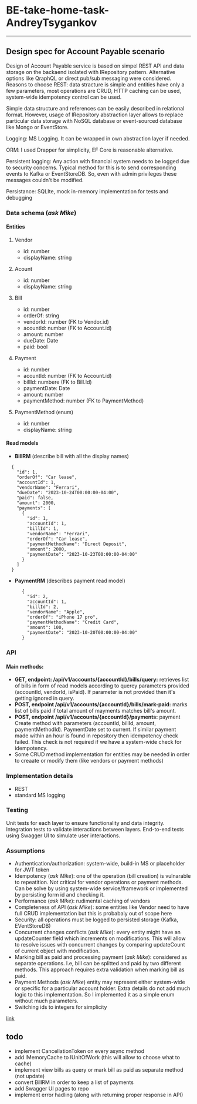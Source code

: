 # BE-take-home-task-AndreyTsygankov
---

## Design spec for Account Payable scenario

Design of Account Payable service is based on simpel REST API and data storage on the backaend isolated with IRepository pattern. 
Alternative options like QraphQL or direct pub/sub messaging were considered. Reasons to choose REST: data stracture is simple and entities have only a few parameters, most operations are CRUD, HTTP caching can be used, system-wide idempotency control can be used. 

Simple data structure and references can be easily described in relational format.  However, usage of IRepository abstraction layer allows to replace particular data storage with NoSQL database or event-sourced database like Mongo or EventStore.

Logging: MS Logging. It can be wrapped in own abstraction layer if needed. 

ORM: I used Drapper for simplicity, EF Core is reasonable alternative.

Persistent logging: Any action with financial system needs to be logged due to security concerns. Typical method for this is to send corresponding events to Kafka or EventStoreDB. So, even with admin privileges these messages couldn't be modified.

Persistance: SQLIte, mock in-memory implementation for tests and debugging


### Data schema (*ask Mike*)
#### Entities
1. Vendor 
   - id: number
   - displayName: string
2. Acount 
   - id: number
   - displayName: string
3. Bill
    - id: number
    - orderOf: string
    - vendorId: number (FK to Vendor.id)
    - acountId: number (FK to Account.id)
    - amount: number
    - dueDate: Date
    - paid: bool
4. Payment 
   - id: number 
   - acountId: number (FK to Account.id)
   - billId: numbere (FK to Bill.Id)
   - paymentDate: Date
   - amount: number
   - paymentMethod: number (FK to PaymentMethod)

5. PaymentMethod (enum)
   - id: number
   - displayName: string
#### Read models

- **BillRM** (describe bill with all the display names)
```
  {
    "id": 1,
    "orderOf": "Car lease",
    "accountId": 1,
    "vendorName": "Ferrari",
    "dueDate": "2023-10-24T00:00:00-04:00",
    "paid": false,
    "amount": 2000,
    "payments": [
      {
        "id": 1,
        "accountId": 1,
        "billId": 1,
        "vendorName": "Ferrari",
        "orderOf": "Car lease",
        "paymentMethodName": "Direct Deposit",
        "amount": 2000,
        "paymentDate": "2023-10-23T00:00:00-04:00"
      }
    ]
  }
```
- **PaymentRM** (describes payment read model)
```
      {
        "id": 2,
        "accountId": 1,
        "billId": 2,
        "vendorName": "Apple",
        "orderOf": "iPhone 17 pro",
        "paymentMethodName": "Credit Card",
        "amount": 100,
        "paymentDate": "2023-10-20T00:00:00-04:00"
      }
```

### API

#### Main methods:
 - **GET, endpoint: /api/v1/accounts/{accountId}/bills/query:** retrieves list of bills in form of read models according to querey parameters provided (accountId, vendorId, isPaid). If parameter is not provided then it's getting ignored in query.
 - **POST, endpoint /api/v1/accounts/{accountId}/bills/mark-paid:** marks list of bills paid if total amount of mayments matches bill's amount. 
 - **POST, endpoint /api/v1/accounts/{accountId}/payments:** payment Create method with parameters (accountId, billId, amount, paymentMethodId). PaymentDate set to current. If similar payment made within an hour is found in repository then idempotency check failed. This check is not required if we have a system-wide check for idempotency. 
 - Some CRUD method implementation for entities may be needed in order to creaate or modify them (like vendors or payment methods)


### Implementation details

- REST 
- standard MS logging

### Testing

Unit tests for each layer to ensure functionality and data integrity.
Integration tests to validate interactions between layers.
End-to-end tests using Swagger UI to simulate user interactions.


### Assumptions
- Authentication/authorization: system-wide, build-in MS or placeholder for JWT token 
- Idempotency (*ask Mike*): one of the operation (bill creation) is vulnarable to repeatition. Not critical for vendor operations or payment methods. Can be solve by using system-wide service/framework or implemented by persisting form id and checking it.
- Performance (*ask Mike*): rudimental caching of vendors
- Completeness of API (*ask Mike*): some entities like Vendor need to have full CRUD implementation but this is probabaly out of scope here
- Security: all operations must be logged to persisted storage (Kafka, EVentStoreDB)
- Concurrent changes conflicts (*ask MIke*): every entity might have an updateCounter field which increments on modifications. This will allow to resolve issues with concurrent changes by comparing updateCount of current object with modification. 
- Marking bill as paid and processing payment (*ask Mike*): considered as separate operations. I.e, bill can be splitted and paid by two different methods. This approach requires extra validation when marking bill as paid.
- Payment Methods (*ask Mike*) entity may represent either system-wide  or specific for a particular account holder. Extra details do not add much logic to this implementation. So I implemented it as a simple enum without much parameters.
- Switching ids to integers for simplicity

[link](https://github.com/plootoinc/BE-take-home-task-AndreyTsygankov/)


## todo

- implement CancellationToken on every async method
- add  IMemoryCache to IUnitOfWork (this will allow to choose what to cache)
- implement view bills as query or mark bill as paid as separate method (not update)
- convert BillRM in order to keep a list of payments
- add Swagger UI pages to repo
- implement error hadling (along with returning proper response in API)